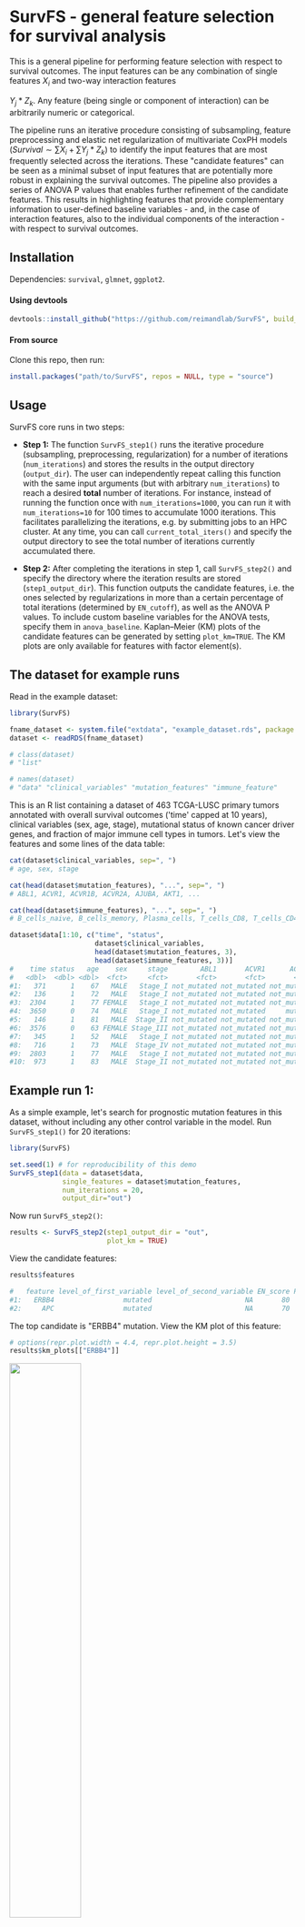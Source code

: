 # SurvFS - general feature selection for survival analysis

This is a general pipeline for performing feature selection with respect to survival outcomes. The input features can be any combination of single features $X_{i}$ and two-way interaction features 

$Y_{j}*Z_{k}$. Any feature (being single or component of interaction) can be arbitrarily numeric or categorical. 

The pipeline runs an iterative procedure consisting of subsampling, feature preprocessing and elastic net regularization of multivariate CoxPH models ($Survival \sim \sum X_{i} + \sum Y_{j}*Z_{k}$) to identify the input features that are most frequently selected across the iterations. These "candidate features" can be seen as a minimal subset of input features that are potentially more robust in explaining the survival outcomes. The pipeline also provides a series of ANOVA P values that enables further refinement of the candidate features. This results in highlighting features that provide complementary information to user-defined baseline variables - and, in the case of interaction features, also to the individual components of the interaction - with respect to survival outcomes.


## Installation
Dependencies: `survival`, `glmnet`, `ggplot2`.

#### Using devtools
```R
devtools::install_github("https://github.com/reimandlab/SurvFS", build_vignettes = TRUE)
```
#### From source
Clone this repo, then run:
```R
install.packages("path/to/SurvFS", repos = NULL, type = "source")
```


## Usage
SurvFS core runs in two steps: 

* **Step 1:** The function `SurvFS_step1()` runs the iterative procedure (subsampling, preprocessing, regularization) for a number of iterations (`num_iterations`) and stores the results in the output directory (`output_dir`). The user can independently repeat calling this function with the same input arguments (but with arbitrary `num_iterations`) to reach a desired **total** number of iterations. For instance, instead of running the function once with `num_iterations=1000`, you can run it with `num_iterations=10` for 100 times to accumulate 1000 iterations. This facilitates parallelizing the iterations, e.g. by submitting jobs to an HPC cluster. At any time, you can call `current_total_iters()` and specify the output directory to see the total number of iterations currently accumulated there.

* **Step 2:**  After completing the iterations in step 1, call `SurvFS_step2()` and specify the directory where the iteration results are stored (`step1_output_dir`). This function outputs the candidate features, i.e. the ones selected by regularizations in more than a certain percentage of total iterations (determined by `EN_cutoff`), as well as the ANOVA P values. To include custom baseline variables for the ANOVA tests, specify them in `anova_baseline`. Kaplan–Meier (KM) plots of the candidate features can be generated by setting `plot_km=TRUE`. The KM plots are only available for features with factor element(s).

## The dataset for example runs
Read in the example dataset:
```R
library(SurvFS)

fname_dataset <- system.file("extdata", "example_dataset.rds", package = "SurvFS")
dataset <- readRDS(fname_dataset)

# class(dataset)
# "list"

# names(dataset)
# "data" "clinical_variables" "mutation_features" "immune_feature"
```
This is an R list containing a dataset of 463 TCGA-LUSC primary tumors annotated with overall survival outcomes ('time' capped at 10 years), clinical variables (sex, age, stage), mutational status of known cancer driver genes, and fraction of major immune cell types in tumors. Let's view the features and some lines of the data table:
```R
cat(dataset$clinical_variables, sep=", ")
# age, sex, stage

cat(head(dataset$mutation_features), "...", sep=", ")
# ABL1, ACVR1, ACVR1B, ACVR2A, AJUBA, AKT1, ...

cat(head(dataset$immune_features), "...", sep=", ")
# B_cells_naive, B_cells_memory, Plasma_cells, T_cells_CD8, T_cells_CD4_naive, T_cells_CD4_memory_resting, ...

dataset$data[1:10, c("time", "status", 
                     dataset$clinical_variables, 
                     head(dataset$mutation_features, 3), 
                     head(dataset$immune_features, 3))]
#    time status   age    sex     stage        ABL1       ACVR1      ACVR1B B_cells_naive B_cells_memory Plasma_cells
#   <dbl>  <dbl> <dbl>  <fct>     <fct>       <fct>       <fct>       <fct>         <dbl>          <dbl>        <dbl>
#1:   371      1    67   MALE   Stage_I not_mutated not_mutated not_mutated   0.080421249     0.00000000   0.26404279
#2:   136      1    72   MALE   Stage_I not_mutated not_mutated not_mutated   0.044900022     0.01379474   0.10389209
#3:  2304      1    77 FEMALE   Stage_I not_mutated not_mutated not_mutated   0.061837118     0.00000000   0.01028084
#4:  3650      0    74   MALE   Stage_I not_mutated not_mutated     mutated   0.071255668     0.00000000   0.04098218
#5:   146      1    81   MALE  Stage_II not_mutated not_mutated not_mutated   0.072445522     0.00000000   0.07996814
#6:  3576      0    63 FEMALE Stage_III not_mutated not_mutated not_mutated   0.035232228     0.00000000   0.04845400
#7:   345      1    52   MALE   Stage_I not_mutated not_mutated not_mutated   0.002546043     0.01249645   0.03672128
#8:   716      1    73   MALE  Stage_IV not_mutated not_mutated not_mutated   0.153676877     0.00000000   0.03513933
#9:  2803      1    77   MALE   Stage_I not_mutated not_mutated not_mutated   0.076106437     0.00000000   0.03096591
#10:  973      1    83   MALE  Stage_II not_mutated not_mutated not_mutated   0.003390769     0.02346645   0.01971920
```

## Example run 1:
As a simple example, let's search for prognostic mutation features in this dataset, without including any other control variable in the model. Run `SurvFS_step1()` for 20 iterations:
```R
library(SurvFS)

set.seed(1) # for reproducibility of this demo
SurvFS_step1(data = dataset$data,
             single_features = dataset$mutation_features,
             num_iterations = 20, 
             output_dir="out")
```
Now run `SurvFS_step2()`:
```R
results <- SurvFS_step2(step1_output_dir = "out",
                        plot_km = TRUE)
```
View the candidate features:
```R
results$features

#   feature level_of_first_variable level_of_second_variable EN_score P_ANOVA_of_feature P_ANOVA_of_feature_controlled_for_first_variable P_ANOVA_of_feature_controlled_for_second_variable P_ANOVA_of_feature_controlled_for_both_variables P_ANOVA_of_first_variable P_ANOVA_of_second_variable
#1:   ERBB4                 mutated                       NA       80         0.01654919                                               NA                                                NA                                               NA                        NA                         NA
#2:     APC                 mutated                       NA       70         0.03917444                                               NA                                                NA                                               NA                        NA                         NA
```

The top candidate is "ERBB4" mutation. View the KM plot of this feature:
```R
# options(repr.plot.width = 4.4, repr.plot.height = 3.5)
results$km_plots[["ERBB4"]]
```
<img src="inst/extdata/km1.jpg" width="50%">

## Example run 2:
In this example, we show more complex aspects of the pipeline. Use the same dataset as above. Here, we are interested in finding prognostic interactions between mutation features and immune features, while controlling for the effect of baseline clinical variables. This problem is formulated in our IGX manuscript based on the following design choices:
* Assign clinical variables to `single_features`.
* Assign all two-way combinations of mutation and immune features to `interaction_features`.
* Work with median-dichotomized (higher or lower than median) values of immune features (rather than their numeric values). Therefore, assign immune features to `features_to_discretize`. Use default `discretization_method="median"`.
* As both of the high/low states are plausible for the immune features, let the pipeline determine the optimum levels for each immune feature in the potential interactions with mutation features. Therefore, assign the immune features to `features_with_flexible_direction`.
* Mutation features are factors with "not_mutated" as first level which is by default fixed to their reference level.
* Avoid prefiltering of the clinical variables inside the iterations to make sure that their effects are controlled for in all regularized CoxPH models. Therefore, assign clinical features to both `features_to_skip_sparsity_prefiltering` and `features_to_skip_survival_prefiltering`.
  
Run `SurvFS_step1()` with the above parameters for 3 iterations, and repeat the call for 5 times, yielding in a total of 15 iterations all stored in a specified `output_dir`. Note that usually more than 1000 iterations is needed for stable results (i.e. reproducible `EN_score` obtained in step 2), depending on the complexity of the input data.
```R
library(SurvFS)

set.seed(1) # for reproducibility of this demo
for(i in 1:5){
    SurvFS_step1(data = dataset$data,
		 single_features = dataset$clinical_variables,
		 interaction_features = list(dataset$mutation_features,
                                             dataset$immune_features),
		 features_to_discretize = dataset$immune_features,
		 features_with_flexible_direction = dataset$immune_features,
		 features_to_skip_sparsity_prefiltering = dataset$clinical_variables,
		 features_to_skip_survival_prefiltering = dataset$clinical_variables,
		 num_iterations = 3, 
		 output_dir="out", 
		 verbose = TRUE)
}

# ----------------------------------------------------
# call SurvFS_step1:
# preprocessing ... 14.18098 secs 
# iteration 1/3 : 27 features selected by Elastic net. 2.674277 secs 
# iteration 2/3 : No feature selected by Elastic net. 2.800196 secs 
# iteration 3/3 : 12 features selected by Elastic net. 3.109186 secs 
# save the results in: path/to/out
# elapsed time: 22.78648 secs 
# ----------------------------------------------------
# call SurvFS_step1:
# preprocessing ... 18.95363 secs 
# iteration 1/3 : 24 features selected by Elastic net. 2.926076 secs 
# iteration 2/3 : No feature selected by Elastic net. 2.509057 secs 
# iteration 3/3 : 13 features selected by Elastic net. 2.941139 secs 
# save the results in: path/to/out
# elapsed time: 27.35026 secs 
# ----------------------------------------------------
# call SurvFS_step1:
# preprocessing ... 18.68423 secs 
# iteration 1/3 : 34 features selected by Elastic net. 2.991087 secs 
# iteration 2/3 : 28 features selected by Elastic net. 2.560865 secs 
# iteration 3/3 : 6 features selected by Elastic net. 2.729803 secs 
# save the results in: path/to/out
# elapsed time: 26.98579 secs 
# ----------------------------------------------------
# call SurvFS_step1:
# preprocessing ... 19.10262 secs 
# iteration 1/3 : 33 features selected by Elastic net. 2.649518 secs 
# iteration 2/3 : 28 features selected by Elastic net. 2.678333 secs 
# iteration 3/3 : 28 features selected by Elastic net. 3.125965 secs 
# save the results in: path/to/out
# elapsed time: 27.57621 secs 
# ----------------------------------------------------
# call SurvFS_step1:
# preprocessing ... 21.04174 secs 
# iteration 1/3 : 35 features selected by Elastic net. 3.067441 secs 
# iteration 2/3 : 27 features selected by Elastic net. 2.744998 secs 
# iteration 3/3 : 24 features selected by Elastic net. 2.726398 secs 
# save the results in: path/to/out
# elapsed time: 29.6028 secs 
```
```R
current_total_iters(step1_output_dir = "out")

# Total iterations currently accumulated in "out" = 15
```
Now run `SurvFS_step2()` with assigning the clinical features to the baseline variables for ANOVA tests:
```R
results <- SurvFS_step2(step1_output_dir = 'out',
                        anova_baseline = dataset$clinical_variables,
                        plot_km = TRUE)
```
View the candidate features:
```R
results$features

#                       feature level_of_first_variable      level_of_second_variable EN_score P_ANOVA_of_feature P_ANOVA_of_feature_controlled_for_first_variable P_ANOVA_of_feature_controlled_for_second_variable P_ANOVA_of_feature_controlled_for_both_variables P_ANOVA_of_first_variable P_ANOVA_of_second_variable
#1:             KMT2D*Monocytes                 mutated            higher_than_median 86.66667       0.0004387153                                     0.0002226526                                       0.001773958                                      0.001535063                 0.3606967                 0.07902884
#2:                       stage               Stage_III                          <NA> 73.33333       0.0119315703                                               NA                                                NA                                               NA                        NA                         NA
#3:                       stage                Stage_IV                          <NA> 73.33333       0.0250951328                                               NA                                                NA                                               NA                        NA                         NA
#4: DMD*Dendritic_cells_resting                 mutated lower_than_or_equal_to_median 73.33333       0.0038387733                                     0.0107382147                                       0.004068671                                      0.012164414                 0.1582959                 0.69080775
#5:          CDKN2A*T_cells_CD8                 mutated lower_than_or_equal_to_median 60.00000       0.0659434636                                     0.1744545811                                       0.096514456                                      0.295044751                 0.2137792                 0.36907611
#6:              TP53*Monocytes                 mutated lower_than_or_equal_to_median 60.00000       0.0103065474                                     0.0337056835                                       0.047693554                                      0.121954591                 0.1398141                 0.07902884
#7:    KMT2D*Mast_cells_resting                 mutated            higher_than_median 60.00000       0.0672526071                                     0.1082488038                                       0.033816773                                      0.037360851                 0.3606967                 0.53182877
```
The top candidate is "KMT2D*Monocytes" which is an "interaction feature". View the KM plots of this feature and the individual components of the interaction:
```R
# options(repr.plot.width = 9, repr.plot.height = 3.5)
results$km_plots[["KMT2D*Monocytes"]]
```
<img src="inst/extdata/km2.jpg" width="100%">


## Arguments 
#### `SurvFS_step1()`
* `data`: A data.frame (or an extension of data.framethe, e.g. data.table). The table of input data with rows for samples and columns for features and variables.
* `time`: Name of the column in `data` which contains the time-to-event values. Default is `"time"`.
* `status`: Name of the column in `data` which contains the event status values. This column must contain only 0 and 1. Default is `"status"`.
* `single_features`: (*for input features*) Vector of "single features". Default is `NA` (for no single feature).
* `interaction_features`: (*for input features*) Explicit or list-based specification of "interaction features". Explicit: a vector of the form `c("A*B", "C*D", ...)`. List-based: list of two vectors of single components for all two-way combinations as interaction features. Default is `NA` (for no interaction feature). Note that `single_features` cannot overlap with any component in `interaction_features`.
* `features_to_discretize`: The subset of input features (being single or component of interaction) to be discretized, i.e. to be converted from numeric to categorical (subject to `discretization_method`). Default is `NA` (for no such feature).
* `discretization_method`: The method for discretization. Either `"median"` (for median dichotomization), or a `function` designed to get a numeric vector as input and return a factor vector (of the same length) as output. Default is `"median"`.
* `features_with_flexible_direction`: The subset of input features (being single or component of interaction) to be allowed to have flexible direction. Applicable only to either factor variables, or numeric variables in `features_to_discretize`. This means that the *reference level* of these variables are to be determined by the pipeline in order to optimize the associations with survival. Default is `NA` (for no such feature).
* `features_to_skip_sparsity_prefiltering`: The subset of input features (being single only) to be skipped for prefiltering by sparsity (within iterations). Default is `NA` (for no such feature).
* `features_to_skip_survival_prefiltering`: The subset of input features (being single only) to be skipped for prefiltering by weak survival association (within iterations) . Default is `NA` (for no such feature).
* `sparsity_criterion`: The criterion used for detecting sparse features in prefiltering by sparsity (within iterations). Applicable to features which involve factor(s). It should be a string of the form `"X_percent"` or `"X_absolute"` (where `X` is a number), meaning that the cutoff for the minimum size of the feature is either `X` percent of the size of the input data (within the iteration) or is just `X`, respectively. Default is `"5_percent"`.
* `wald_p_cutoff`: Cutoff for the Wald P values of univariate CoxPH models used for prefiltering by weak survival association. Default is `0.1`.
* `subsampling_ratio`: The ratio used for subsampling `data` to make the input data for each iteration. Note that the ratio of events (% samples with status=1) in `data` is maintained in the subsamplings. Default is `0.8`.
* `num_iterations`: Number of iterations to run. Default is `10`.
* `output_dir`: The directory to store the results of iterations.
* `verbose`: whether to print progress messages. Default is `FALSE`.

#### `SurvFS_step2()`
* `step1_output_dir`: The directory where the iteration results (in step 1) are stored.
* `EN_cutoff`: Cutoff for candidate features (based on percentage of the total iterations). Default is `50`.
* `anova_baseline`: The baseline variables used for ANOVA tests. Default is `NA` (for no baseline variable).
* `plot_km`: Whether to generate KM plots of candidate features. Default is `FALSE`.

#### Notes
- The default reference level of a factor feature is its first level and this remains fixed throughout the pipeline, unless the feature is assigned to "features_with_flexible_direction".
- If a feature is of type `character`, the pipeline automatically converts it to factor by the function `factor()`. If a specific (fixed) reference level for a feature is expected, the user must already set it in the input data to a factor with the desired reference level.
- Note that when no feature is assigned to `anova_baseline`, the "P_ANOVA_of_feature", "P_ANOVA_of_first_variable", and "P_ANOVA_of_second_variable" are equivalent to P value of the univariate coxph model corresponding to the feature/variable (likelihood ratio test).
